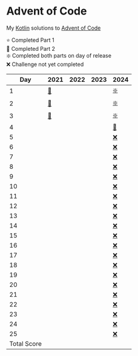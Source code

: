 # Advent of Code

My [Kotlin](https://kotlinlang.org/) solutions to [Advent of Code](https://adventofcode.com/)

:star: Completed Part 1 </br>
:star2: Completed Part 2 </br>
:sparkle: Completed both parts on day of release </br>
:x: Challenge not yet completed </br>

| Day         | 2021                                     | 2022  | 2023  | 2024                                            |
|-------------|------------------------------------------|-------|-------|-------------------------------------------------|
| 1           | [:star2:](2021/src/main/kotlin/Day01.kt) |       |       | [:sparkle:](2024/src/main/kotlin/days/Day01.kt) |
| 2           | [:star2:](2021/src/main/kotlin/Day02.kt) |       |       | [:sparkle:](2024/src/main/kotlin/days/Day02.kt) |
| 3           | [:star2:](2021/src/main/kotlin/Day03.kt) |       |       | [:sparkle:](2024/src/main/kotlin/days/Day03.kt) |
| 4           |                                          |       |       | [:star2:](2024/src/main/kotlin/days/Day04.kt)       |
| 5           |                                          |       |       | [:x:](2024/src/main/kotlin/days/Day05.kt)       |
| 6           |                                          |       |       | [:x:](2024/src/main/kotlin/days/Day06.kt)       |
| 7           |                                          |       |       | [:x:](2024/src/main/kotlin/days/Day07.kt)       |
| 8           |                                          |       |       | [:x:](2024/src/main/kotlin/days/Day08.kt)       |
| 9           |                                          |       |       | [:x:](2024/src/main/kotlin/days/Day09.kt)       |
| 10          |                                          |       |       | [:x:](2024/src/main/kotlin/days/Day10.kt)       |
| 11          |                                          |       |       | [:x:](2024/src/main/kotlin/days/Day11.kt)       |
| 12          |                                          |       |       | [:x:](2024/src/main/kotlin/days/Day12.kt)       |
| 13          |                                          |       |       | [:x:](2024/src/main/kotlin/days/Day13.kt)       |
| 14          |                                          |       |       | [:x:](2024/src/main/kotlin/days/Day14.kt)       |
| 15          |                                          |       |       | [:x:](2024/src/main/kotlin/days/Day15.kt)       |
| 16          |                                          |       |       | [:x:](2024/src/main/kotlin/days/Day16.kt)       |
| 17          |                                          |       |       | [:x:](2024/src/main/kotlin/days/Day17.kt)       |
| 18          |                                          |       |       | [:x:](2024/src/main/kotlin/days/Day18.kt)       |
| 19          |                                          |       |       | [:x:](2024/src/main/kotlin/days/Day19.kt)       |
| 20          |                                          |       |       | [:x:](2024/src/main/kotlin/days/Day20.kt)       |
| 21          |                                          |       |       | [:x:](2024/src/main/kotlin/days/Day21.kt)       |
| 22          |                                          |       |       | [:x:](2024/src/main/kotlin/days/Day22.kt)       |
| 23          |                                          |       |       | [:x:](2024/src/main/kotlin/days/Day23.kt)       |
| 24          |                                          |       |       | [:x:](2024/src/main/kotlin/days/Day24.kt)       |
| 25          |                                          |       |       | [:x:](2024/src/main/kotlin/days/Day25.kt)       |
| Total Score |                                          |       |       |                                                 |


 
